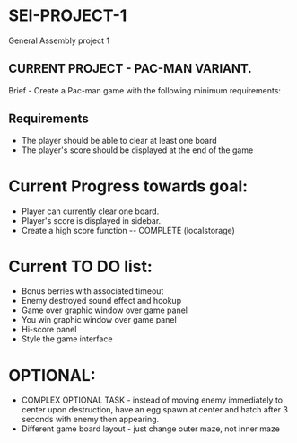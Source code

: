 # SEI-PROJECT-1
General Assembly project 1

CURRENT PROJECT - PAC-MAN VARIANT.
----------------------------------

Brief - Create a Pac-man game with the following minimum requirements: 
## Requirements

* The player should be able to clear at least one board
* The player's score should be displayed at the end of the game

# Current Progress towards goal:

* Player can currently clear one board.
* Player's score is displayed in sidebar.
* Create a high score function -- COMPLETE (localstorage)

# Current TO DO list:

* Bonus berries with associated timeout 
* Enemy destroyed sound effect and hookup
* Game over graphic window over game panel
* You win graphic window over game panel
* Hi-score panel
* Style the game interface 

# OPTIONAL:

* COMPLEX OPTIONAL TASK - instead of moving enemy immediately to center upon destruction, 
  have an egg spawn at center and hatch after 3 seconds with enemy then appearing.
* Different game board layout - just change outer maze, not inner maze